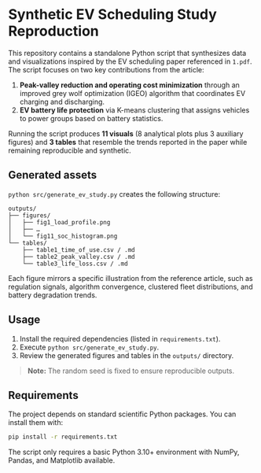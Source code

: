 # Synthetic EV Scheduling Study Reproduction

This repository contains a standalone Python script that synthesizes data and
visualizations inspired by the EV scheduling paper referenced in `1.pdf`. The
script focuses on two key contributions from the article:

1. **Peak-valley reduction and operating cost minimization** through an improved
   grey wolf optimization (IGEO) algorithm that coordinates EV charging and
   discharging.
2. **EV battery life protection** via K-means clustering that assigns vehicles to
   power groups based on battery statistics.

Running the script produces **11 visuals** (8 analytical plots plus 3 auxiliary
figures) and **3 tables** that resemble the trends reported in the paper while
remaining reproducible and synthetic.

## Generated assets

`python src/generate_ev_study.py` creates the following structure:

```
outputs/
├── figures/
│   ├── fig1_load_profile.png
│   ├── …
│   └── fig11_soc_histogram.png
└── tables/
    ├── table1_time_of_use.csv / .md
    ├── table2_peak_valley.csv / .md
    └── table3_life_loss.csv / .md
```

Each figure mirrors a specific illustration from the reference article, such as
regulation signals, algorithm convergence, clustered fleet distributions, and
battery degradation trends.

## Usage

1. Install the required dependencies (listed in `requirements.txt`).
2. Execute `python src/generate_ev_study.py`.
3. Review the generated figures and tables in the `outputs/` directory.

> **Note:** The random seed is fixed to ensure reproducible outputs.

## Requirements

The project depends on standard scientific Python packages. You can install
them with:

```bash
pip install -r requirements.txt
```

The script only requires a basic Python 3.10+ environment with NumPy, Pandas,
and Matplotlib available.
